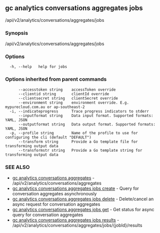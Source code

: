 ## gc analytics conversations aggregates jobs

/api/v2/analytics/conversations/aggregates/jobs

### Synopsis

/api/v2/analytics/conversations/aggregates/jobs

### Options

```
  -h, --help   help for jobs
```

### Options inherited from parent commands

```
      --accesstoken string    accessToken override
      --clientid string       clientId override
      --clientsecret string   clientSecret override
      --environment string    environment override. E.g. mypurecloud.com.au or ap-southeast-2
  -i, --indicateprogress      Trace progress indicators to stderr
      --inputformat string    Data input format. Supported formats: YAML, JSON
      --outputformat string   Data output format. Supported formats: YAML, JSON
  -p, --profile string        Name of the profile to use for configuring the cli (default "DEFAULT")
      --transform string      Provide a Go template file for transforming output data
      --transformstr string   Provide a Go template string for transforming output data
```

### SEE ALSO

* [gc analytics conversations aggregates](gc_analytics_conversations_aggregates.html)	 - /api/v2/analytics/conversations/aggregates
* [gc analytics conversations aggregates jobs create](gc_analytics_conversations_aggregates_jobs_create.html)	 - Query for conversation aggregates asynchronously
* [gc analytics conversations aggregates jobs delete](gc_analytics_conversations_aggregates_jobs_delete.html)	 - Delete/cancel an async request for conversation aggregates
* [gc analytics conversations aggregates jobs get](gc_analytics_conversations_aggregates_jobs_get.html)	 - Get status for async query for conversation aggregates
* [gc analytics conversations aggregates jobs results](gc_analytics_conversations_aggregates_jobs_results.html)	 - /api/v2/analytics/conversations/aggregates/jobs/{jobId}/results


